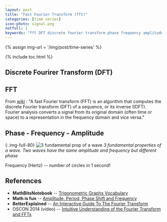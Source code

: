 ```yaml
---
layout: post
title: "Fast Fourier Transform (fft)"
categories: [time series]
icon-photo: signal.png
notfull: 1
keywords: "fft DFT discrete fourier transform phase frequency amplitude 3 properties of a wave fundamental"
---
```


{% assign img-url = '/img/post/time-series' %}

{% include toc.html %}

## Discrete Fourirer Transform (DFT)

## FFT

From [wiki](https://en.wikipedia.org/wiki/Fast_Fourier_transform) : "A fast Fourier transform (FFT) is an algorithm that computes the discrete Fourier transform (DFT) of a sequence, or its inverse (IDFT). Fourier analysis converts a signal from its original domain (often time or space) to a representation in the frequency domain and vice versa."

## Phase - Frequency - Amplitude

{:.img-full-80}
![3 fundamental prop of a wave]({{img-url}}/wave_prop.jpg)
_3 fundamental properties of a wave. Two waves have the same amplitude and frequency but different phase_

Frequency (Hertz) -- number of circles in 1 second!

## References

- **MathBitsNotebook** -- [Trigonometric Graphs Vocabulary](https://mathbitsnotebook.com/Algebra2/TrigGraphs/TGTrigVocab.html)
- **Math is fun** -- [Amplitude, Period, Phase Shift and Frequency](https://www.mathsisfun.com/algebra/amplitude-period-frequency-phase-shift.html)
- **BetterExplained** -- [An Interactive Guide To The Fourier Transform](https://betterexplained.com/articles/an-interactive-guide-to-the-fourier-transform/)
- OSCON 2014 (video) -- [Intuitive Understanding of the Fourier Transform and FFTs](https://www.youtube.com/watch?v=FjmwwDHT98c&feature=emb_title)
